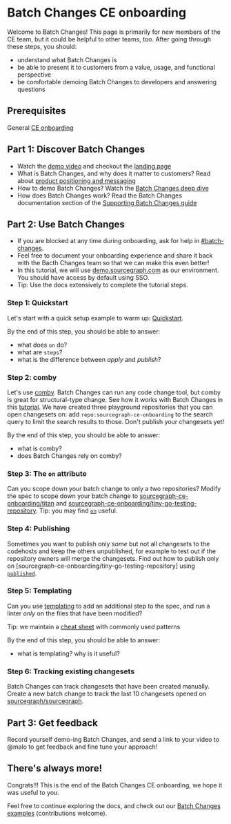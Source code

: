 # Batch Changes CE onboarding

Welcome to Batch Changes! This page is primarily for new members of the CE team, but it could be helpful to other teams, too. After going through these steps, you should:

- understand what Batch Changes is
- be able to present it to customers from a value, usage, and functional perspective
- be comfortable demoing Batch Changes to developers and answering questions

## Prerequisites
General [CE onboarding](../../ce/onboarding.md)

## Part 1: Discover Batch Changes
- Watch the [demo video](https://www.youtube.com/watch?v=eOmiyXIWTCw) and checkout the [landing page](https://about.sourcegraph.com/batch-changes/)
- What is Batch Changes, and why does it matter to customers? Read about [product positioning and messaging](../../marketing/batch_changes_positioning.md)
- How to demo Batch Changes? Watch the [Batch Changes deep dive](https://docs.google.com/presentation/d/1CN3KQf1Hfdb4RO6FgBgKuiHK4ERcOAHPgVnOcBu-MPU/edit#slide=id.ga366db8d9b_0_116)
- How does Batch Changes work? Read the Batch Changes documentation section of the [Supporting Batch Changes guide](./supporting-batch-changes.md#batch-changes-documentation)


## Part 2: Use Batch Changes

- If you are blocked at any time during onboarding, ask for help in [#batch-changes](https://sourcegraph.slack.com/archives/CMMTWQQ49).
- Feel free to document your onboarding experience and share it back with the Bacth Changes team so that we can make this even better!
- In this tutorial, we will use [demo.sourcegraph.com](https://demo.sourcegraph.com) as our environment. You should have access by default using SSO.
- Tip: Use the docs extensively to complete the tutorial steps.

### Step 1: Quickstart
Let's start with a quick setup example to warm up: [Quickstart](https://docs.sourcegraph.com/batch_changes/quickstart).

By the end of this step, you should be able to answer:
- what does `on` do?
- what are `steps`?
- what is the difference between *apply* and *publish*?

### Step 2: comby
Let's use [comby](https://comby.dev/). Batch Changes can run any code change tool, but comby is great for structural-type change. See how it works with Batch Changes in this [tutorial](https://docs.sourcegraph.com/batch_changes/tutorials/refactor_go_comby). We have created three playground repositories that you can open changesets on: add `repo:sourcegraph-ce-onboarding` to the search query to limit the search results to those. Don't publish your changesets yet!

By the end of this step, you should be able to answer:
- what is comby?
- does Batch Changes rely on comby?


### Step 3: The `on` attribute
Can you scope down your batch change to only a two repositories? Modify the spec to scope down your batch change to [sourcegraph-ce-onboarding/titan](https://github.com/sourcegraph-ce-onboarding/titan) and [sourcegraph-ce-onboarding/tiny-go-testing-repository](https://github.com/sourcegraph-ce-onboarding/tiny-go-testing-repository). Tip: you may find [`on`](https://docs.sourcegraph.com/batch_changes/references/batch_spec_yaml_reference#on) useful.

### Step 4: Publishing
Sometimes you want to publish only _some_ but not all changesets to the codehosts and keep the others unpublished, for example to test out if the repository owners will merge the changesets. Find out how to publish only on [sourcegraph-ce-onboarding/tiny-go-testing-repository] using [`published`](https://docs.sourcegraph.com/batch_changes/references/batch_spec_yaml_reference#changesettemplate-published).

### Step 5: Templating
Can you use [templating](https://docs.sourcegraph.com/batch_changes/references/batch_spec_templating) to add an additional step to the spec, and run a linter _only_ on the files that have been modified?

Tip: we maintain a [cheat sheet](https://docs.sourcegraph.com/batch_changes/references/batch_spec_cheat_sheet) with commonly used patterns

By the end of this step, you should be able to answer:
- what is templating? why is it useful?

### Step 6: Tracking existing changesets
Batch Changes can track changesets that have been created manually. Create a new batch change to track the last 10 changesets opened on [sourcegraph/sourcegraph](https://github.com/sourcegraph/sourcegraph).

## Part 3: Get feedback
Record yourself demo-ing Batch Changes, and send a link to your video to @malo to get feedback and fine tune your approach!

## There's always more!
Congrats!!! This is the end of the Batch Changes CE onboarding, we hope it was useful to you.

Feel free to continue exploring the docs, and check out our [Batch Changes examples](https://github.com/sourcegraph/batch-change-examples) (contributions welcome).
